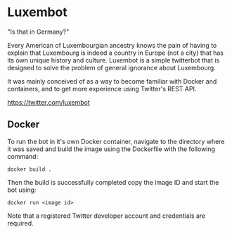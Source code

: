 # Luxembot

"Is that in Germany?"

Every American of Luxembourgian ancestry knows the pain of having to explain that Luxembourg is indeed a country in Europe (not a city) that has its own unique history and culture. Luxembot is a simple twitterbot that is designed to solve the problem of general ignorance about Luxembourg.

It was mainly conceived of as a way to become familiar with Docker and containers, and to get more experience using Twitter's REST API.

https://twitter.com/luxembot

## Docker

To run the bot in it's own Docker container, navigate to the directory where it was saved and build the image using the Dockerfile with the following command:

```
docker build .
```

Then the build is successfully completed copy the image ID and start the bot using:

```
docker run <image id>
```

Note that a registered Twitter developer account and credentials are required.
